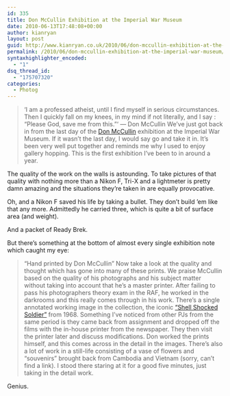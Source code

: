 ```yaml
---
id: 335
title: Don McCullin Exhibition at the Imperial War Museum
date: 2010-06-13T17:48:08+00:00
author: kianryan
layout: post
guid: http://www.kianryan.co.uk/2010/06/don-mccullin-exhibition-at-the-imperial-war-museum/
permalink: /2010/06/don-mccullin-exhibition-at-the-imperial-war-museum/
syntaxhighlighter_encoded:
  - "1"
dsq_thread_id:
  - "175707320"
categories:
  - Photog
---
```

> ‘I am a professed atheist, until I find myself in serious circumstances. Then I quickly fall on my knees, in my mind if not literally, and I say : “Please God, save me from this.”‘ — Don McCullin 
We’ve just got back in from the last day of the [Don McCullin](http://north.iwm.org.uk/server/show/conEvent.3171) exhibition at the Imperial War Museum. If it wasn’t the last day, I would say go and take it in. It’s been very well put together and reminds me why I used to enjoy gallery hopping. This is the first exhibition I’ve been to in around a year.

The quality of the work on the walls is astounding. To take pictures of that quality with nothing more than a Nikon F, Tri-X and a lightmeter is pretty damn amazing and the situations they’re taken in are equally provocative.

Oh, and a Nikon F saved his life by taking a bullet. They don’t build ’em like that any more. Admittedly he carried three, which is quite a bit of surface area (and weight).

And a packet of Ready Brek.

But there’s something at the bottom of almost every single exhibition note which caught my eye:

> “Hand printed by Don McCullin” 
Now take a look at the quality and thought which has gone into many of these prints. We praise McCullin based on the quality of his photographs and his subject matter without taking into account that he’s a master printer. After failing to pass his photographers theory exam in the RAF, he worked in the darkrooms and this really comes through in his work. There’s a single annotated working image in the collection, the iconic [“Shell Shocked Soldier”](http://www.vam.ac.uk/vastatic/microsites/photography/photographer.php?photographerid=ph041&row=2) from 1968. Something I’ve noticed from other PJs from the same period is they came back from assignment and dropped off the films with the in-house printer from the newspaper. They then visit the printer later and discuss modifications. Don worked the prints himself, and this comes across in the detail in the images. There’s also a lot of work in a still-life consisting of a vase of flowers and “souvenirs” brought back from Cambodia and Vietnam (sorry, can’t find a link). I stood there staring at it for a good five minutes, just taking in the detail work.

Genius.